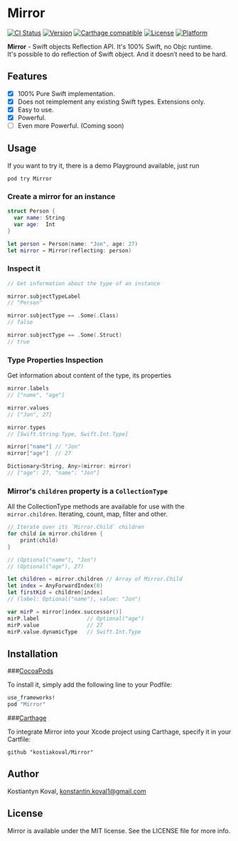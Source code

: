 # Mirror

[![CI Status](http://img.shields.io/travis/kostiakoval/Mirror.svg?style=flat)](https://travis-ci.org/kostiakoval/Mirror)
[![Version](https://img.shields.io/cocoapods/v/Mirror.svg?style=flat)](http://cocoapods.org/pods/Mirror)
[![Carthage compatible](https://img.shields.io/badge/Carthage-compatible-4BC51D.svg?style=flat)](https://github.com/Carthage/Carthage)
[![License](https://img.shields.io/cocoapods/l/Mirror.svg?style=flat)](http://cocoapods.org/pods/Mirror)
[![Platform](https://img.shields.io/cocoapods/p/Mirror.svg?style=flat)](http://cocoapods.org/pods/Mirror)

**Mirror** - Swift objects Reflection API. It's 100% Swift, no Objc runtime.  
It's possible to do reflection of Swift object. And it doesn’t need to be hard.

## Features
- [x] 100% Pure Swift implementation.
- [x] Does not reimplement any existing Swift types. Extensions only.
- [x] Easy to use.
- [x] Powerful.
- [ ] Even more Powerful. (Coming soon)

## Usage
If you want to try it, there is a demo Playground available, just run 

```
pod try Mirror
```

### Create a mirror for an instance

```swift
struct Person {
  var name: String
  var age:  Int
}

let person = Person(name: "Jon", age: 27)
let mirror = Mirror(reflecting: person)
```

### Inspect it

```swift
// Get information about the type of an instance

mirror.subjectTypeLabel
// "Person"

mirror.subjectType == .Some(.Class)
// false

mirror.subjectType == .Some(.Struct)
// true
```

### Type Properties Inspection  
Get information about content of the type, its properties

```swift
mirror.labels
// ["name", "age"]

mirror.values
// ["Jon", 27]

mirror.types
// [Swift.String.Type, Swift.Int.Type]

mirror["name"] // "Jon"
mirror["age"]  // 27

Dictionary<String, Any>(mirror: mirror)
// ["age": 27, "name": "Jon"]
```

### Mirror's `children` property is a `CollectionType`
All the CollectionType methods are available for use with the `mirror.children`.
Iterating, count, map, filter and other.

```swift
// Iterate over its `Mirror.Child` children
for child in mirror.children {
    print(child)
}

// (Optional("name"), "Jon")
// (Optional("age"), 27)

let children = mirror.children // Array of Mirror.Child
let index = AnyForwardIndex(0)
let firstKid = children[index]
// (label: Optional("name"), value: "Jon")

var mirP = mirror[index.successor()]
mirP.label               // Optional("age")
mirP.value               // 27
mirP.value.dynamicType   // Swift.Int.Type
```

## Installation
###[CocoaPods](http://cocoapods.org)

To install it, simply add the following line to your Podfile:

```ruby
use_frameworks!
pod "Mirror"
```

###[Carthage](https://github.com/Carthage/Carthage)

To integrate Mirror into your Xcode project using Carthage, specify it in your Cartfile:

```
github "kostiakoval/Mirror"
```

## Author

Kostiantyn Koval, konstantin.koval1@gmail.com

## License

Mirror is available under the MIT license. See the LICENSE file for more info.
